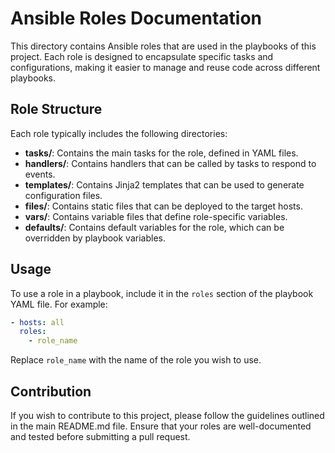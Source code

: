 # Ansible Roles Documentation

This directory contains Ansible roles that are used in the playbooks of this project. Each role is designed to encapsulate specific tasks and configurations, making it easier to manage and reuse code across different playbooks.

## Role Structure

Each role typically includes the following directories:

- **tasks/**: Contains the main tasks for the role, defined in YAML files.
- **handlers/**: Contains handlers that can be called by tasks to respond to events.
- **templates/**: Contains Jinja2 templates that can be used to generate configuration files.
- **files/**: Contains static files that can be deployed to the target hosts.
- **vars/**: Contains variable files that define role-specific variables.
- **defaults/**: Contains default variables for the role, which can be overridden by playbook variables.

## Usage

To use a role in a playbook, include it in the `roles` section of the playbook YAML file. For example:

```yaml
- hosts: all
  roles:
    - role_name
```

Replace `role_name` with the name of the role you wish to use.

## Contribution

If you wish to contribute to this project, please follow the guidelines outlined in the main README.md file. Ensure that your roles are well-documented and tested before submitting a pull request.